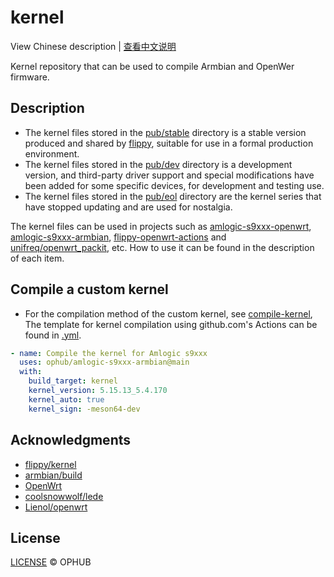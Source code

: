 # kernel

View Chinese description  |  [查看中文说明](README.cn.md)

Kernel repository that can be used to compile Armbian and OpenWer firmware.

## Description

- The kernel files stored in the [pub/stable](pub/stable) directory is a stable version produced and shared by [flippy](https://github.com/unifreq), suitable for use in a formal production environment.
- The kernel files stored in the [pub/dev](pub/dev) directory is a development version, and third-party driver support and special modifications have been added for some specific devices, for development and testing use.
- The kernel files stored in the [pub/eol](pub/eol) directory are the kernel series that have stopped updating and are used for nostalgia.

The kernel files can be used in projects such as [amlogic-s9xxx-openwrt](https://github.com/ophub/amlogic-s9xxx-openwrt), [amlogic-s9xxx-armbian](https://github.com/ophub/amlogic-s9xxx-armbian), [flippy-openwrt-actions](https://github.com/ophub/flippy-openwrt-actions) and [unifreq/openwrt_packit](https://github.com/unifreq/openwrt_packit), etc. How to use it can be found in the description of each item.

## Compile a custom kernel

- For the compilation method of the custom kernel, see [compile-kernel](https://github.com/ophub/amlogic-s9xxx-armbian/tree/main/compile-kernel), The template for kernel compilation using github.com's Actions can be found in [.yml](.github/workflows/compile-kernel.yml).

```yaml
- name: Compile the kernel for Amlogic s9xxx
  uses: ophub/amlogic-s9xxx-armbian@main
  with:
    build_target: kernel
    kernel_version: 5.15.13_5.4.170
    kernel_auto: true
    kernel_sign: -meson64-dev
```

## Acknowledgments

- [flippy/kernel](https://github.com/unifreq)
- [armbian/build](https://github.com/armbian/build)
- [OpenWrt](https://github.com/openwrt/openwrt)
- [coolsnowwolf/lede](https://github.com/coolsnowwolf/lede)
- [Lienol/openwrt](https://github.com/Lienol/openwrt)

## License

[LICENSE](https://github.com/ophub/kernel/blob/main/LICENSE) © OPHUB

